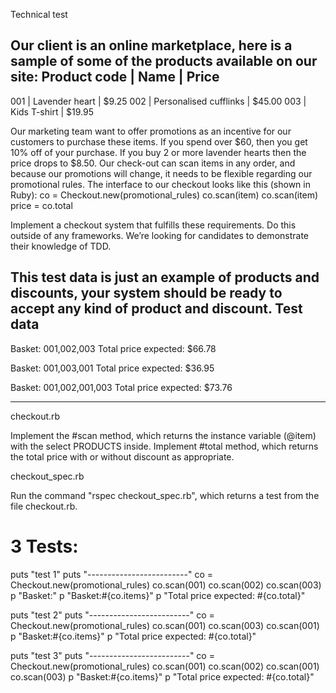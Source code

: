 Technical test

Our client is an online marketplace, here is a sample of some of the products available on our site:
Product code  | Name                   | Price
----------------------------------------------------------
001           | Lavender heart         | $9.25
002           | Personalised cufflinks | $45.00
003           | Kids T-shirt           | $19.95


Our marketing team want to offer promotions as an incentive for our customers to purchase these items.
If you spend over $60, then you get 10% off of your purchase. If you buy 2 or more lavender hearts then the price drops to $8.50.
Our check-out can scan items in any order, and because our promotions will change, it needs to be flexible regarding our promotional rules.
The interface to our checkout looks like this (shown in Ruby):
co = Checkout.new(promotional_rules)
co.scan(item)
co.scan(item)
price = co.total

Implement a checkout system that fulfills these requirements. Do this outside of any frameworks. We’re looking for candidates to demonstrate their knowledge of TDD.

This test data is just an example of products and discounts, your system should be ready to accept any kind of product and discount.
Test data
---------
Basket: 001,002,003
Total price expected: $66.78

Basket: 001,003,001
Total price expected: $36.95

Basket: 001,002,001,003
Total price expected: $73.76

--------------------------------------------------------------------------------------------------------

checkout.rb

Implement the #scan method, which returns the instance variable (@item) with the select PRODUCTS inside.
Implement #total method, which returns the total price with or without discount as appropriate.


checkout_spec.rb

Run the command "rspec checkout_spec.rb", which returns a test from the file checkout.rb.

# 3 Tests: 

puts "test 1"
puts "-------------------------"
co = Checkout.new(promotional_rules)
co.scan(001)
co.scan(002)
co.scan(003)
p "Basket:" 
p "Basket:#{co.items}"
p "Total price expected: #{co.total}"

puts "test 2"
puts "-------------------------"
co = Checkout.new(promotional_rules)
co.scan(001)
co.scan(003)
co.scan(001)
p "Basket:#{co.items}"
p "Total price expected: #{co.total}"

puts "test 3"
puts "-------------------------"
co = Checkout.new(promotional_rules)
co.scan(001)
co.scan(002)
co.scan(001)
co.scan(003)
p "Basket:#{co.items}"
p "Total price expected: #{co.total}"
